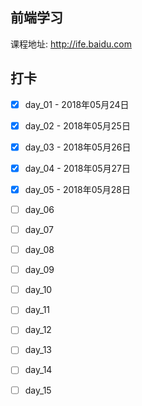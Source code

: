 ## 前端学习

课程地址: http://ife.baidu.com

## 打卡

- [x] day_01 - 2018年05月24日

- [x] day_02 - 2018年05月25日

- [x] day_03 - 2018年05月26日

- [x] day_04 - 2018年05月27日

- [x] day_05 - 2018年05月28日

- [ ] day_06

- [ ] day_07

- [ ] day_08

- [ ] day_09

- [ ] day_10

- [ ] day_11

- [ ] day_12

- [ ] day_13

- [ ] day_14

- [ ] day_15
